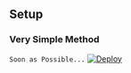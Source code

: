 
## Setup
### Very Simple Method
`Soon as Possible...`
[![Deploy](https://www.herokucdn.com/deploy/button.svg)](https://heroku.com/deploy?template=https://github.com/myworkonlygbtes/gcv5.0test1.0)
